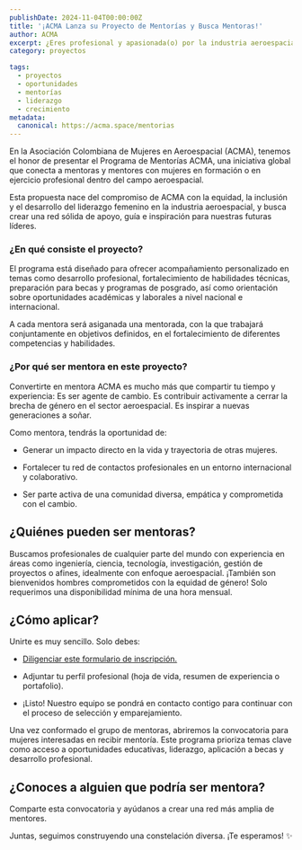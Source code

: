 ```yaml
---
publishDate: 2024-11-04T00:00:00Z
title: '¡ACMA Lanza su Proyecto de Mentorías y Busca Mentoras!'
author: ACMA
excerpt: ¿Eres profesional y apasionada(o) por la industria aeroespacial? ¿Tienes el deseo de compartir tu conocimiento y dejar un legado inspirador? ¡Esta es tu oportunidad!
category: proyectos

tags:
  - proyectos  
  - oportunidades  
  - mentorías  
  - liderazgo  
  - crecimiento
metadata:
  canonical: https://acma.space/mentorias
---
```


En la Asociación Colombiana de Mujeres en Aeroespacial (ACMA), tenemos el honor de presentar el Programa de Mentorías ACMA, una iniciativa global que conecta a mentoras y mentores con mujeres en formación o en ejercicio profesional dentro del campo aeroespacial.

Esta propuesta nace del compromiso de ACMA con la equidad, la inclusión y el desarrollo del liderazgo femenino en la industria aeroespacial, y busca crear una red sólida de apoyo, guía e inspiración para nuestras futuras líderes.

### ¿En qué consiste el proyecto? 

El programa está diseñado para ofrecer acompañamiento personalizado en temas como desarrollo profesional, fortalecimiento de habilidades técnicas, preparación para becas y programas de posgrado, así como orientación sobre oportunidades académicas y laborales a nivel nacional e internacional.

A cada mentora será asiganada una mentorada, con la que trabajará conjuntamente en objetivos definidos, en el fortalecimiento de diferentes competencias y habilidades.

### ¿Por qué ser mentora en este proyecto? 

Convertirte en mentora ACMA es mucho más que compartir tu tiempo y experiencia: Es ser agente de cambio. Es contribuir activamente a cerrar la brecha de género en el sector aeroespacial. Es inspirar a nuevas generaciones a soñar.

Como mentora, tendrás la oportunidad de:

* Generar un impacto directo en la vida y trayectoria de otras mujeres.

* Fortalecer tu red de contactos profesionales en un entorno internacional y colaborativo.

* Ser parte activa de una comunidad diversa, empática y comprometida con el cambio.

## ¿Quiénes pueden ser mentoras? 

Buscamos profesionales de cualquier parte del mundo con experiencia en áreas como ingeniería, ciencia, tecnología, investigación, gestión de proyectos o afines, idealmente con enfoque aeroespacial.
¡También son bienvenidos hombres comprometidos con la equidad de género!
Solo requerimos una disponibilidad mínima de una hora mensual.

## ¿Cómo aplicar?

Unirte es muy sencillo. Solo debes:

* [Diligenciar este formulario de inscripción.](https://forms.gle/XtP9cpzLPWABVgLw6)

* Adjuntar tu perfil profesional (hoja de vida, resumen de experiencia o portafolio).

* ¡Listo! Nuestro equipo se pondrá en contacto contigo para continuar con el proceso de selección y emparejamiento.


Una vez conformado el grupo de mentoras, abriremos la convocatoria para mujeres interesadas en recibir mentoría. Este programa prioriza temas clave como acceso a oportunidades educativas, liderazgo, aplicación a becas y desarrollo profesional.

## ¿Conoces a alguien que podría ser mentora?

Comparte esta convocatoria y ayúdanos a crear una red más amplia de mentores.

Juntas, seguimos construyendo una constelación diversa. ¡Te esperamos! ✨